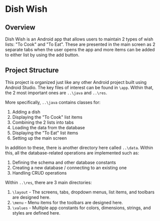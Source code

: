 # Dish Wish

## Overview

Dish Wish is an Android app that allows users to maintain 2 types of wish lists: "To Cook" and "To Eat". These are presented in the main screen as 2 separate tabs when the user opens the app and more items can be added to either list by using the add button.

## Project Structure

This project is organized just like any other Android project built using Android Studio. The key files of interest can be found in `\app`. Within that, the 2 most important ones are `..\java` and `..\res`.

More specifically, `..\java` contains classes for:

1. Adding a dish
2. Displaying the "To Cook" list items
3. Combining the 2 lists into tabs
4. Loading the data from the database
5. Displaying the "To Eat" list items
6. Setting up the main screen

In addition to these, there is another directory here called `..\data`. Within this, all the database-related operations are implemented such as:

1. Defining the schema and other database constants
2. Creating a new database / connecting to an existing one
3. Handling CRUD operations

Within `..\res`, there are 3 main directories:

1. `\layout` - The screens, tabs, dropdown menus, list items, and toolbars are designed here.
2. `\menu` - Menu items for the toolbars are designed here.
3. `\values` - Multiple app constants for colors, dimensions, strings, and styles are defined here.